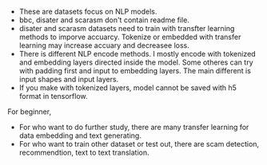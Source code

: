 * These are datasets focus on NLP models. 
*  bbc, disater and scarasm don't contain readme file. 
* disater and scarasm datasets need to train with transfter learning methods to imporve accuarcy. Tokenize or embedded with transfer learning may increase accuary and decreasee loss. 
*  There is different NLP encode methods. I mostly encode with tokenized and embedding layers directed inside the model. Some otheres can try with padding first and input to embedding layers. The main different is input shapes and input layers. 
*  If you make with tokenized layers, model cannot be saved with h5 format in tensorflow.  

For beginner, 
*  For who want to do further study, there are many transfer learning for data embedding and text generating. 
*  For who want to train other dataset or test out, there are scam detection, recommendtion, text to text translation. 